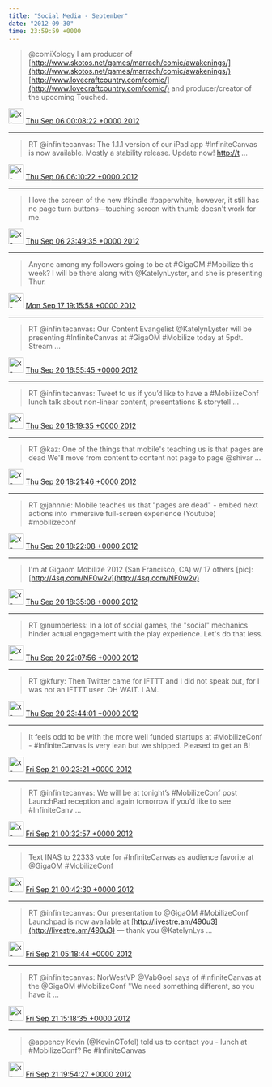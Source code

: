 ```yaml
---    
title: "Social Media - September"
date: "2012-09-30"
time: 23:59:59 +0000
---
```


> @comiXology I am producer of [http://www.skotos.net/games/marrach/comic/awakenings/](http://www.skotos.net/games/marrach/comic/awakenings/) [http://www.lovecraftcountry.com/comic/](http://www.lovecraftcountry.com/comic/) and producer/creator of the upcoming Touched.

<img src="{{ site.url }}{{ site.baseurl }}/assets/images/media/tweet.ico" alt="x-icon" width="30" /> [Thu Sep 06 00:08:22 +0000 2012](https://twitter.com/ChristopherA/status/243500856069210112)

----

> RT @infinitecanvas: The 1.1.1 version of our iPad app #InfiniteCanvas is now available. Mostly a stability release. Update now! [http://t](http://t) ...

<img src="{{ site.url }}{{ site.baseurl }}/assets/images/media/tweet.ico" alt="x-icon" width="30" /> [Thu Sep 06 06:10:22 +0000 2012](https://twitter.com/ChristopherA/status/243591956054294528)

----

> I love the screen of the new #kindle #paperwhite, however, it still has no page turn buttons—touching screen with thumb doesn't work for me.

<img src="{{ site.url }}{{ site.baseurl }}/assets/images/media/tweet.ico" alt="x-icon" width="30" /> [Thu Sep 06 23:49:35 +0000 2012](https://twitter.com/ChristopherA/status/243858516010467329)

----

> Anyone among my followers going to be at #GigaOM #Mobilize this week? I will be there along with @KatelynLyster, and she is presenting Thur.

<img src="{{ site.url }}{{ site.baseurl }}/assets/images/media/tweet.ico" alt="x-icon" width="30" /> [Mon Sep 17 19:15:58 +0000 2012](https://twitter.com/ChristopherA/status/247775923716362240)

----

> RT @infinitecanvas: Our Content Evangelist @KatelynLyster will be presenting #InfiniteCanvas at #GigaOM #Mobilize today at 5pdt. Stream  ...

<img src="{{ site.url }}{{ site.baseurl }}/assets/images/media/tweet.ico" alt="x-icon" width="30" /> [Thu Sep 20 16:55:45 +0000 2012](https://twitter.com/ChristopherA/status/248827800952401920)

----

> RT @infinitecanvas: Tweet to us if you’d like to have a #MobilizeConf lunch talk about non-linear content, presentations &amp; storytell ...

<img src="{{ site.url }}{{ site.baseurl }}/assets/images/media/tweet.ico" alt="x-icon" width="30" /> [Thu Sep 20 18:19:35 +0000 2012](https://twitter.com/ChristopherA/status/248848899077439488)

----

> RT @kaz: One of the things that mobile's teaching us is that pages are dead We'll move from content to content not page to page @shivar  ...

<img src="{{ site.url }}{{ site.baseurl }}/assets/images/media/tweet.ico" alt="x-icon" width="30" /> [Thu Sep 20 18:21:46 +0000 2012](https://twitter.com/ChristopherA/status/248849448472559616)

----

> RT @jahnnie: Mobile teaches us that "pages are dead" - embed next actions into immersive full-screen experience (Youtube) #mobilizeconf

<img src="{{ site.url }}{{ site.baseurl }}/assets/images/media/tweet.ico" alt="x-icon" width="30" /> [Thu Sep 20 18:22:08 +0000 2012](https://twitter.com/ChristopherA/status/248849541439311872)

----

> I'm at Gigaom Mobilize 2012 (San Francisco, CA) w/ 17 others [pic]: [http://4sq.com/NF0w2v](http://4sq.com/NF0w2v)

<img src="{{ site.url }}{{ site.baseurl }}/assets/images/media/tweet.ico" alt="x-icon" width="30" /> [Thu Sep 20 18:35:08 +0000 2012](https://twitter.com/ChristopherA/status/248852810618241024)

----

> RT @numberless: In a lot of social games, the "social" mechanics hinder actual engagement with the play experience. Let's do that less.

<img src="{{ site.url }}{{ site.baseurl }}/assets/images/media/tweet.ico" alt="x-icon" width="30" /> [Thu Sep 20 22:07:56 +0000 2012](https://twitter.com/ChristopherA/status/248906366750715904)

----

> RT @kfury: Then Twitter came for IFTTT and I did not speak out, for I was not an IFTTT user. OH WAIT. I AM.

<img src="{{ site.url }}{{ site.baseurl }}/assets/images/media/tweet.ico" alt="x-icon" width="30" /> [Thu Sep 20 23:44:01 +0000 2012](https://twitter.com/ChristopherA/status/248930546988748800)

----

> It feels odd to be with the more well funded startups at #MobilizeConf - #InfiniteCanvas is very lean but we shipped. Pleased to get an 8!

<img src="{{ site.url }}{{ site.baseurl }}/assets/images/media/tweet.ico" alt="x-icon" width="30" /> [Fri Sep 21 00:23:21 +0000 2012](https://twitter.com/ChristopherA/status/248940444011089920)

----

> RT @infinitecanvas: We will be at tonight’s #MobilizeConf post LaunchPad reception and again tomorrow if you’d like to see #InfiniteCanv ...

<img src="{{ site.url }}{{ site.baseurl }}/assets/images/media/tweet.ico" alt="x-icon" width="30" /> [Fri Sep 21 00:32:57 +0000 2012](https://twitter.com/ChristopherA/status/248942860920029185)

----

> Text INAS to 22333 vote for #InfiniteCanvas as audience favorite at @GigaOM #MobilizeConf

<img src="{{ site.url }}{{ site.baseurl }}/assets/images/media/tweet.ico" alt="x-icon" width="30" /> [Fri Sep 21 00:42:30 +0000 2012](https://twitter.com/ChristopherA/status/248945263086039040)

----

> RT @infinitecanvas: Our presentation to @GigaOM #MobilizeConf Launchpad is now available at [http://livestre.am/490u3](http://livestre.am/490u3) — thank you @KatelynLys ...

<img src="{{ site.url }}{{ site.baseurl }}/assets/images/media/tweet.ico" alt="x-icon" width="30" /> [Fri Sep 21 05:18:44 +0000 2012](https://twitter.com/ChristopherA/status/249014779170148353)

----

> RT @infinitecanvas: NorWestVP @VabGoel says of #InfiniteCanvas at the @GigaOM #MobilizeConf "We need something different, so you have it ...

<img src="{{ site.url }}{{ site.baseurl }}/assets/images/media/tweet.ico" alt="x-icon" width="30" /> [Fri Sep 21 15:18:35 +0000 2012](https://twitter.com/ChristopherA/status/249165738223489025)

----

> @appency Kevin (@KevinCTofel) told us to contact you - lunch at #MobilizeConf? Re #InfiniteCanvas

<img src="{{ site.url }}{{ site.baseurl }}/assets/images/media/tweet.ico" alt="x-icon" width="30" /> [Fri Sep 21 19:54:27 +0000 2012](https://twitter.com/ChristopherA/status/249235159642157056)